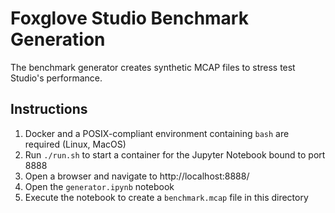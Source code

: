 # Foxglove Studio Benchmark Generation

The benchmark generator creates synthetic MCAP files to stress test Studio's performance.

## Instructions

1. Docker and a POSIX-compliant environment containing `bash` are required (Linux, MacOS)
2. Run `./run.sh` to start a container for the Jupyter Notebook bound to port 8888
3. Open a browser and navigate to http://localhost:8888/
4. Open the `generator.ipynb` notebook
5. Execute the notebook to create a `benchmark.mcap` file in this directory
